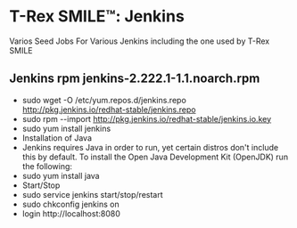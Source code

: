 # T-Rex SMILE™: Jenkins

Varios Seed Jobs For Various Jenkins including the one used by T-Rex SMILE

## Jenkins rpm jenkins-2.222.1-1.1.noarch.rpm

- sudo wget -O /etc/yum.repos.d/jenkins.repo http://pkg.jenkins.io/redhat-stable/jenkins.repo
- sudo rpm --import http://pkg.jenkins.io/redhat-stable/jenkins.io.key
- sudo yum install jenkins
- Installation of Java
- Jenkins requires Java in order to run, yet certain distros don't include this by default. To install the Open Java Development Kit (OpenJDK) run the following:
- sudo yum install java
- Start/Stop
- sudo service jenkins start/stop/restart
- sudo chkconfig jenkins on
- login http://localhost:8080
